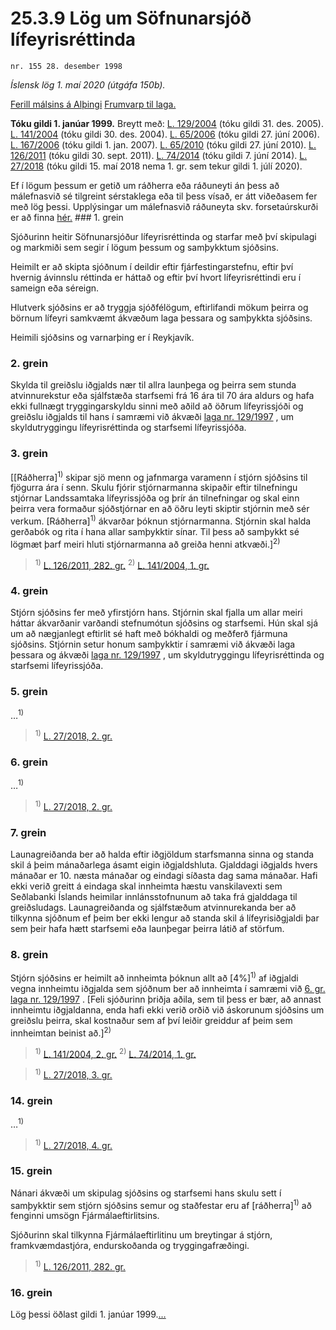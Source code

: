 # 25.3.9 Lög um Söfnunarsjóð lífeyrisréttinda

`nr. 155 28. desember 1998`

_Íslensk lög 1. maí 2020 (útgáfa 150b)._

[Ferill málsins á Alþingi](https://www.althingi.is/thingstorf/thingmalalistar-eftir-thingum/ferill/?ltg=123&mnr=176)
[Frumvarp til laga.](https://www.althingi.is/altext/123/s/0181.html)

**Tóku gildi 1. janúar 1999.**
Breytt með:
[L. 129/2004](https://althingi.is/altext/stjt/2004.129.html) (tóku gildi 31. des. 2005).
[L. 141/2004](https://althingi.is/altext/stjt/2004.141.html) (tóku gildi 30. des. 2004).
[L. 65/2006](https://althingi.is/altext/stjt/2006.065.html) (tóku gildi 27. júní 2006).
[L. 167/2006](https://althingi.is/altext/stjt/2006.167.html) (tóku gildi 1. jan. 2007).
[L. 65/2010](https://althingi.is/altext/stjt/2010.065.html) (tóku gildi 27. júní 2010).
[L. 126/2011](https://althingi.is/altext/stjt/2011.126.html) (tóku gildi 30. sept. 2011).
[L. 74/2014](https://althingi.is/altext/stjt/2014.074.html) (tóku gildi 7. júní 2014).
[L. 27/2018](https://althingi.is/altext/stjt/2018.027.html) (tóku gildi 15. maí 2018 nema 1. gr. sem tekur gildi 1. júlí 2020).

Ef í lögum þessum er getið um ráðherra eða ráðuneyti án þess að málefnasvið sé tilgreint sérstaklega eða til þess vísað, er átt viðeðasem fer með lög þessi. Upplýsingar um málefnasvið ráðuneyta skv. forsetaúrskurði er að finna [hér.](2018119.md) ### 1. grein

Sjóðurinn heitir Söfnunarsjóður lífeyrisréttinda og starfar með því skipulagi og markmiði sem segir í lögum þessum og samþykktum sjóðsins.

Heimilt er að skipta sjóðnum í deildir eftir fjárfestingarstefnu, eftir því hvernig ávinnslu réttinda er háttað og eftir því hvort lífeyrisréttindi eru í sameign eða séreign.

Hlutverk sjóðsins er að tryggja sjóðfélögum, eftirlifandi mökum þeirra og börnum lífeyri samkvæmt ákvæðum laga þessara og samþykkta sjóðsins.

Heimili sjóðsins og varnarþing er í Reykjavík.

### 2. grein

Skylda til greiðslu iðgjalds nær til allra launþega og þeirra sem stunda atvinnurekstur eða sjálfstæða starfsemi frá 16 ára til 70 ára aldurs og hafa ekki fullnægt tryggingarskyldu sinni með aðild að öðrum lífeyrissjóði og greiðslu iðgjalds til hans í samræmi við ákvæði [laga nr. 129/1997](1997129.md) , um skyldutryggingu lífeyrisréttinda og starfsemi lífeyrissjóða.

### 3. grein

[[Ráðherra]<sup>1)</sup> skipar sjö menn og jafnmarga varamenn í stjórn sjóðsins til fjögurra ára í senn. Skulu fjórir stjórnarmanna skipaðir eftir tilnefningu stjórnar Landssamtaka lífeyrissjóða og þrír án tilnefningar og skal einn þeirra vera formaður sjóðstjórnar en að öðru leyti skiptir stjórnin með sér verkum. [Ráðherra]<sup>1)</sup> ákvarðar þóknun stjórnarmanna. Stjórnin skal halda gerðabók og rita í hana allar samþykktir sínar. Til þess að samþykkt sé lögmæt þarf meiri hluti stjórnarmanna að greiða henni atkvæði.]<sup>2)</sup> 

> <sup>1)</sup> [L. 126/2011, 282. gr.](https://althingi.is/altext/stjt/2011.126.html) <sup>2)</sup> [L. 141/2004, 1. gr.](https://althingi.is/altext/stjt/2004.141.html)

### 4. grein

Stjórn sjóðsins fer með yfirstjórn hans. Stjórnin skal fjalla um allar meiri háttar ákvarðanir varðandi stefnumótun sjóðsins og starfsemi. Hún skal sjá um að nægjanlegt eftirlit sé haft með bókhaldi og meðferð fjármuna sjóðsins. Stjórnin setur honum samþykktir í samræmi við ákvæði laga þessara og ákvæði [laga nr. 129/1997](1997129.md) , um skyldutryggingu lífeyrisréttinda og starfsemi lífeyrissjóða.

### 5. grein

…<sup>1)</sup> 

> <sup>1)</sup> [L. 27/2018, 2. gr.](https://althingi.is/altext/stjt/2018.027.html)

### 6. grein

…<sup>1)</sup> 

> <sup>1)</sup> [L. 27/2018, 2. gr.](https://althingi.is/altext/stjt/2018.027.html)

### 7. grein

Launagreiðanda ber að halda eftir iðgjöldum starfsmanna sinna og standa skil á þeim mánaðarlega ásamt eigin iðgjaldshluta. Gjalddagi iðgjalds hvers mánaðar er 10. næsta mánaðar og eindagi síðasta dag sama mánaðar. Hafi ekki verið greitt á eindaga skal innheimta hæstu vanskilavexti sem Seðlabanki Íslands heimilar innlánsstofnunum að taka frá gjalddaga til greiðsludags. Launagreiðanda og sjálfstæðum atvinnurekanda ber að tilkynna sjóðnum ef þeim ber ekki lengur að standa skil á lífeyrisiðgjaldi þar sem þeir hafa hætt starfsemi eða launþegar þeirra látið af störfum.

### 8. grein

Stjórn sjóðsins er heimilt að innheimta þóknun allt að [4%]<sup>1)</sup> af iðgjaldi vegna innheimtu iðgjalda sem sjóðnum ber að innheimta í samræmi við [6. gr. laga nr. 129/1997](1997129.md#G6) . [Feli sjóðurinn þriðja aðila, sem til þess er bær, að annast innheimtu iðgjaldanna, enda hafi ekki verið orðið við áskorunum sjóðsins um greiðslu þeirra, skal kostnaður sem af því leiðir greiddur af þeim sem innheimtan beinist að.]<sup>2)</sup> 

> <sup>1)</sup> [L. 141/2004, 2. gr.](https://althingi.is/altext/stjt/2004.141.html) <sup>2)</sup> [L. 74/2014, 1. gr.](https://althingi.is/altext/stjt/2014.074.html)

> <sup>1)</sup> [L. 27/2018, 3. gr.](https://althingi.is/altext/stjt/2018.027.html)

### 14. grein

…<sup>1)</sup> 

> <sup>1)</sup> [L. 27/2018, 4. gr.](https://althingi.is/altext/stjt/2018.027.html)

### 15. grein

Nánari ákvæði um skipulag sjóðsins og starfsemi hans skulu sett í samþykktir sem stjórn sjóðsins semur og staðfestar eru af [ráðherra]<sup>1)</sup> að fenginni umsögn Fjármálaeftirlitsins.

Sjóðurinn skal tilkynna Fjármálaeftirlitinu um breytingar á stjórn, framkvæmdastjóra, endurskoðanda og tryggingafræðingi.

> <sup>1)</sup> [L. 126/2011, 282. gr.](https://althingi.is/altext/stjt/2011.126.html)

### 16. grein

Lög þessi öðlast gildi 1. janúar 1999.[…](https://www.althingi.is/lagasafn/leidbeiningar/)
